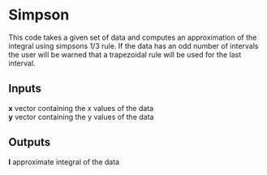 # Simpson  
This code takes a given set of data and computes an approximation of the integral using simpsons 1/3 rule. If the data has an odd number of intervals the user will be warned that a trapezoidal rule will be used for the last interval.  
## Inputs  
**x** vector containing the x values of the data  
**y** vector containing the y values of the data  
## Outputs  
**I** approximate integral of the data  
